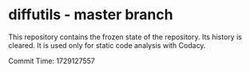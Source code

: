 # diffutils - master branch

This repository contains the frozen state of the repository.
Its history is cleared. It is used only for static code
analysis with Codacy.

Commit Time: 1729127557